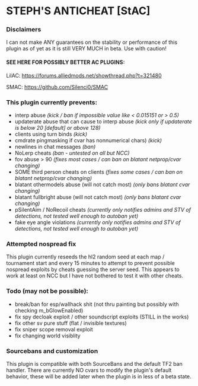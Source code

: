 # STEPH'S ANTICHEAT <span color=#FF69B4>[StAC]</span>

### Disclaimers
I can not make ANY guarantees on the stability or performance of this plugin as of yet as it is still VERY MUCH in beta. Use with caution!

#### SEE HERE FOR POSSIBLY BETTER AC PLUGINS:
LilAC: https://forums.alliedmods.net/showthread.php?t=321480

SMAC: https://github.com/Silenci0/SMAC

### This plugin currently prevents:
- interp abuse
*(kick / ban if impossible value like < 0.015151 or > 0.5)*
- updaterate abuse that can cause to interp abuse
*(kick only if updaterate is below 20 [default] or above 128)*
- clients using turn binds
*(kick)*
- cmdrate pingmasking if cvar has nonnumerical chars)
*(kick)*
- newlines in chat messages
*(ban)*
- NoLerp cheats
*(ban - untested on all but NCC)*
- fov abuse > 90
*(fixes most cases / can ban on blatant netprop/cvar changing)*
- SOME third person cheats on clients
*(fixes some cases / can ban on blatant netprop/cvar changing)*
- blatant othermodels abuse (will not catch most)
*(only bans blatant cvar changing)*
- blatant fullbright abuse (will not catch most)
*(only bans blatant cvar changing)*
- pSilentAim / NoRecoil cheats
*(currently only notifies admins and STV of detections, not tested well enough to autoban yet)*
- fake eye angle violations
*(currently only notifies admins and STV of detections, not tested well enough to autoban yet)*

### Attempted nospread fix
This plugin currently reseeds the hl2 random seed at each map / tournament start and every 15 minutes to attempt to prevent possible nospread exploits by cheats guessing the server seed. This appears to work at least on NCC but I have not bothered to test it with other cheats.

### Todo (may not be possible):
- break/ban for esp/wallhack shit (not thru painting but possibly with checking m_bGlowEnabled)
- fix spy decloak exploit / other soundscript exploits (STILL in the works)
- fix other sv pure stuff (flat / invisible textures)
- fix sniper scope removal exploit
- fix changing world visiblity

### Sourcebans and customization
This plugin is compatible with both SourceBans and the default TF2 ban handler.
There are currently NO cvars to modify the plugin's default behavior, these will be added later when the plugin is in less of a beta state.
